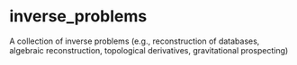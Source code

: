 # inverse_problems
A collection of inverse problems (e.g., reconstruction of databases, algebraic reconstruction, topological derivatives, gravitational prospecting)
